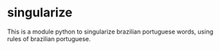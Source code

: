 # singularize
This is a module python to singularize brazilian portuguese words, using rules of brazilian portuguese.
